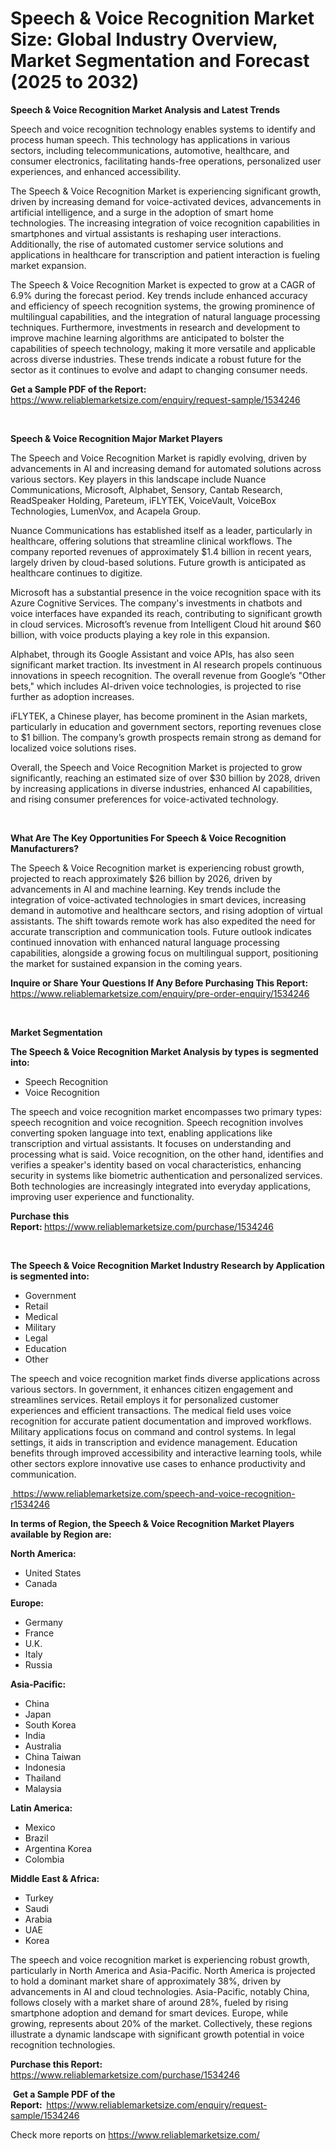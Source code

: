 <p><h1>Speech & Voice Recognition Market Size: Global Industry Overview, Market Segmentation and Forecast (2025 to 2032)</h1></p><p><strong>Speech & Voice Recognition Market Analysis and Latest Trends</strong></p>
<p><p>Speech and voice recognition technology enables systems to identify and process human speech. This technology has applications in various sectors, including telecommunications, automotive, healthcare, and consumer electronics, facilitating hands-free operations, personalized user experiences, and enhanced accessibility.</p><p>The Speech & Voice Recognition Market is experiencing significant growth, driven by increasing demand for voice-activated devices, advancements in artificial intelligence, and a surge in the adoption of smart home technologies. The increasing integration of voice recognition capabilities in smartphones and virtual assistants is reshaping user interactions. Additionally, the rise of automated customer service solutions and applications in healthcare for transcription and patient interaction is fueling market expansion.</p><p>The Speech & Voice Recognition Market is expected to grow at a CAGR of 6.9% during the forecast period. Key trends include enhanced accuracy and efficiency of speech recognition systems, the growing prominence of multilingual capabilities, and the integration of natural language processing techniques. Furthermore, investments in research and development to improve machine learning algorithms are anticipated to bolster the capabilities of speech technology, making it more versatile and applicable across diverse industries. These trends indicate a robust future for the sector as it continues to evolve and adapt to changing consumer needs.</p></p>
<p><strong>Get a Sample PDF of the Report:&nbsp;</strong> <a href="https://www.reliablemarketsize.com/enquiry/request-sample/1534246?utm_campaign=2593&utm_medium=2&utm_source=Github&utm_content=ia&utm_term=09032025&utm_id=speech-voice-recognition">https://www.reliablemarketsize.com/enquiry/request-sample/1534246</a></p>
<p>&nbsp;</p>
<p><strong>Speech & Voice Recognition Major Market Players</strong></p>
<p><p>The Speech and Voice Recognition Market is rapidly evolving, driven by advancements in AI and increasing demand for automated solutions across various sectors. Key players in this landscape include Nuance Communications, Microsoft, Alphabet, Sensory, Cantab Research, ReadSpeaker Holding, Pareteum, iFLYTEK, VoiceVault, VoiceBox Technologies, LumenVox, and Acapela Group.</p><p>Nuance Communications has established itself as a leader, particularly in healthcare, offering solutions that streamline clinical workflows. The company reported revenues of approximately $1.4 billion in recent years, largely driven by cloud-based solutions. Future growth is anticipated as healthcare continues to digitize.</p><p>Microsoft has a substantial presence in the voice recognition space with its Azure Cognitive Services. The company's investments in chatbots and voice interfaces have expanded its reach, contributing to significant growth in cloud services. Microsoft’s revenue from Intelligent Cloud hit around $60 billion, with voice products playing a key role in this expansion.</p><p>Alphabet, through its Google Assistant and voice APIs, has also seen significant market traction. Its investment in AI research propels continuous innovations in speech recognition. The overall revenue from Google’s "Other bets," which includes AI-driven voice technologies, is projected to rise further as adoption increases.</p><p>iFLYTEK, a Chinese player, has become prominent in the Asian markets, particularly in education and government sectors, reporting revenues close to $1 billion. The company’s growth prospects remain strong as demand for localized voice solutions rises.</p><p>Overall, the Speech and Voice Recognition Market is projected to grow significantly, reaching an estimated size of over $30 billion by 2028, driven by increasing applications in diverse industries, enhanced AI capabilities, and rising consumer preferences for voice-activated technology.</p></p>
<p>&nbsp;</p>
<p><strong>What Are The Key Opportunities For Speech & Voice Recognition Manufacturers?</strong></p>
<p><p>The Speech & Voice Recognition market is experiencing robust growth, projected to reach approximately $26 billion by 2026, driven by advancements in AI and machine learning. Key trends include the integration of voice-activated technologies in smart devices, increasing demand in automotive and healthcare sectors, and rising adoption of virtual assistants. The shift towards remote work has also expedited the need for accurate transcription and communication tools. Future outlook indicates continued innovation with enhanced natural language processing capabilities, alongside a growing focus on multilingual support, positioning the market for sustained expansion in the coming years.</p></p>
<p><strong>Inquire or Share Your Questions If Any Before Purchasing This Report:</strong> <a href="https://www.reliablemarketsize.com/enquiry/pre-order-enquiry/1534246?utm_campaign=2593&utm_medium=2&utm_source=Github&utm_content=ia&utm_term=09032025&utm_id=speech-voice-recognition">https://www.reliablemarketsize.com/enquiry/pre-order-enquiry/1534246</a></p>
<p>&nbsp;</p>
<p><strong>Market Segmentation</strong></p>
<p><strong>The Speech & Voice Recognition Market Analysis by types is segmented into:</strong></p>
<p><ul><li>Speech Recognition</li><li>Voice Recognition</li></ul></p>
<p><p>The speech and voice recognition market encompasses two primary types: speech recognition and voice recognition. Speech recognition involves converting spoken language into text, enabling applications like transcription and virtual assistants. It focuses on understanding and processing what is said. Voice recognition, on the other hand, identifies and verifies a speaker's identity based on vocal characteristics, enhancing security in systems like biometric authentication and personalized services. Both technologies are increasingly integrated into everyday applications, improving user experience and functionality.</p></p>
<p><strong>Purchase this Report:&nbsp;</strong><a href="https://www.reliablemarketsize.com/purchase/1534246?utm_campaign=2593&utm_medium=2&utm_source=Github&utm_content=ia&utm_term=09032025&utm_id=speech-voice-recognition">https://www.reliablemarketsize.com/purchase/1534246</a></p>
<p>&nbsp;</p>
<p><strong>The Speech & Voice Recognition Market Industry Research by Application is segmented into:</strong></p>
<p><ul><li>Government</li><li>Retail</li><li>Medical</li><li>Military</li><li>Legal</li><li>Education</li><li>Other</li></ul></p>
<p><p>The speech and voice recognition market finds diverse applications across various sectors. In government, it enhances citizen engagement and streamlines services. Retail employs it for personalized customer experiences and efficient transactions. The medical field uses voice recognition for accurate patient documentation and improved workflows. Military applications focus on command and control systems. In legal settings, it aids in transcription and evidence management. Education benefits through improved accessibility and interactive learning tools, while other sectors explore innovative use cases to enhance productivity and communication.</p></p>
<p><a href="https://www.reliablemarketsize.com/speech-and-voice-recognition-r1534246?utm_campaign=2593&utm_medium=2&utm_source=Github&utm_content=ia&utm_term=09032025&utm_id=speech-voice-recognition">&nbsp;https://www.reliablemarketsize.com/speech-and-voice-recognition-r1534246</a></p>
<p><strong>In terms of Region, the Speech & Voice Recognition Market Players available by Region are:</strong></p>
<p>
    <p> <strong> North America: </strong>
        <ul>
            <li>United States</li>
            <li>Canada</li>
        </ul>
        </p> 
    <p> <strong> Europe: </strong>
        <ul>
            <li>Germany</li>
            <li>France</li>
            <li>U.K.</li>
            <li>Italy</li>
            <li>Russia</li>
        </ul>
        </p> 
    <p> <strong> Asia-Pacific: </strong>
        <ul>
            <li>China</li>
            <li>Japan</li>
            <li>South Korea</li>
            <li>India</li>
            <li>Australia</li>
            <li>China Taiwan</li>
            <li>Indonesia</li>
            <li>Thailand</li>
            <li>Malaysia</li>
        </ul>
        </p> 
    <p> <strong> Latin America: </strong>
        <ul>
            <li>Mexico</li>
            <li>Brazil</li>
            <li>Argentina Korea</li>
            <li>Colombia</li>
        </ul>
        </p> 
    <p> <strong> Middle East & Africa: </strong>
        <ul>
            <li>Turkey</li>
            <li>Saudi</li>
            <li>Arabia</li>
            <li>UAE</li>
            <li>Korea</li>
        </ul>
    </p>
    </p>
<p><p>The speech and voice recognition market is experiencing robust growth, particularly in North America and Asia-Pacific. North America is projected to hold a dominant market share of approximately 38%, driven by advancements in AI and cloud technologies. Asia-Pacific, notably China, follows closely with a market share of around 28%, fueled by rising smartphone adoption and demand for smart devices. Europe, while growing, represents about 20% of the market. Collectively, these regions illustrate a dynamic landscape with significant growth potential in voice recognition technologies.</p></p>
<p><strong>Purchase this Report: </strong><a href="https://www.reliablemarketsize.com/purchase/1534246?utm_campaign=2593&utm_medium=2&utm_source=Github&utm_content=ia&utm_term=09032025&utm_id=speech-voice-recognition">https://www.reliablemarketsize.com/purchase/1534246</a></p>
<p>&nbsp;<strong>Get a Sample PDF of the Report:&nbsp;&nbsp;</strong><a href="https://www.reliablemarketsize.com/enquiry/request-sample/1534246?utm_campaign=2593&utm_medium=2&utm_source=Github&utm_content=ia&utm_term=09032025&utm_id=speech-voice-recognition">https://www.reliablemarketsize.com/enquiry/request-sample/1534246</a></p>
<p><strong></strong></p>
<p>Check more reports on <a href="https://www.reliablemarketsize.com/?utm_campaign=2593&utm_medium=2&utm_source=Github&utm_content=ia&utm_term=09032025&utm_id=speech-voice-recognition">https://www.reliablemarketsize.com/</a></p>